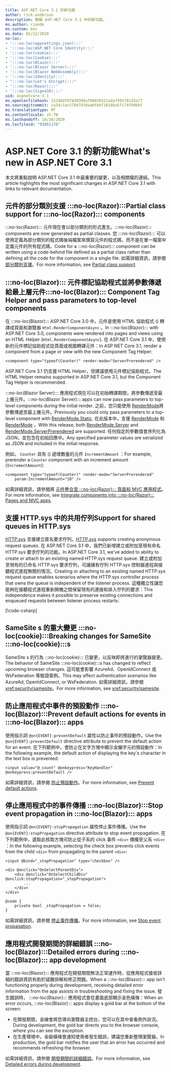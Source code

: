 ```yaml
---
title: ASP.NET Core 3.1 的新功能
author: rick-anderson
description: 瞭解 ASP.NET Core 3.1 中的新功能。
ms.author: riande
ms.custom: mvc
ms.date: 02/12/2020
no-loc:
- ':::no-loc(appsettings.json):::'
- ':::no-loc(ASP.NET Core Identity):::'
- ':::no-loc(cookie):::'
- ':::no-loc(Cookie):::'
- ':::no-loc(Blazor):::'
- ':::no-loc(Blazor Server):::'
- ':::no-loc(Blazor WebAssembly):::'
- ':::no-loc(Identity):::'
- ":::no-loc(Let's Encrypt):::"
- ':::no-loc(Razor):::'
- ':::no-loc(SignalR):::'
uid: aspnetcore-3.1
ms.openlocfilehash: 15240df978d9389af08030521adaf491f81d3a77
ms.sourcegitcommit: ca34c1ac578e7d3daa0febf1810ba5fc74f60bbf
ms.translationtype: MT
ms.contentlocale: zh-TW
ms.lasthandoff: 10/30/2020
ms.locfileid: "93051170"
---
```

# <a name="whats-new-in-aspnet-core-31"></a><span data-ttu-id="b5112-103">ASP.NET Core 3.1 的新功能</span><span class="sxs-lookup"><span data-stu-id="b5112-103">What's new in ASP.NET Core 3.1</span></span>

<span data-ttu-id="b5112-104">本文將重點說明 ASP.NET Core 3.1 中最重要的變更，以及相關檔的連結。</span><span class="sxs-lookup"><span data-stu-id="b5112-104">This article highlights the most significant changes in ASP.NET Core 3.1 with links to relevant documentation.</span></span>

## <a name="partial-class-support-for-no-locrazor-components"></a><span data-ttu-id="b5112-105">元件的部分類別支援 :::no-loc(Razor):::</span><span class="sxs-lookup"><span data-stu-id="b5112-105">Partial class support for :::no-loc(Razor)::: components</span></span>

<span data-ttu-id="b5112-106">:::no-loc(Razor)::: 元件現在會以部分類別的形式產生。</span><span class="sxs-lookup"><span data-stu-id="b5112-106">:::no-loc(Razor)::: components are now generated as partial classes.</span></span> <span data-ttu-id="b5112-107">您 :::no-loc(Razor)::: 可以使用定義為部分類別的程式碼後端檔案來撰寫元件的程式碼，而不是在單一檔案中定義元件的所有程式碼。</span><span class="sxs-lookup"><span data-stu-id="b5112-107">Code for a :::no-loc(Razor)::: component can be written using a code-behind file defined as a partial class rather than defining all the code for the component in a single file.</span></span> <span data-ttu-id="b5112-108">如需詳細資訊，請參閱 [部分類別支援](xref:blazor/components/index#partial-class-support)。</span><span class="sxs-lookup"><span data-stu-id="b5112-108">For more information, see [Partial class support](xref:blazor/components/index#partial-class-support).</span></span>

## <a name="no-locblazor-component-tag-helper-and-pass-parameters-to-top-level-components"></a><span data-ttu-id="b5112-109">:::no-loc(Blazor)::: 元件標記協助程式並將參數傳遞給最上層元件</span><span class="sxs-lookup"><span data-stu-id="b5112-109">:::no-loc(Blazor)::: Component Tag Helper and pass parameters to top-level components</span></span>

<span data-ttu-id="b5112-110">在 :::no-loc(Blazor)::: ASP.NET Core 3.0 中，元件是使用 HTML 協助程式 () 轉譯成頁面和瀏覽器 `Html.RenderComponentAsync` 。</span><span class="sxs-lookup"><span data-stu-id="b5112-110">In :::no-loc(Blazor)::: with ASP.NET Core 3.0, components were rendered into pages and views using an HTML Helper (`Html.RenderComponentAsync`).</span></span> <span data-ttu-id="b5112-111">在 ASP.NET Core 3.1 中，使用新的元件標記協助程式從頁面或視圖轉譯元件：</span><span class="sxs-lookup"><span data-stu-id="b5112-111">In ASP.NET Core 3.1, render a component from a page or view with the new Component Tag Helper:</span></span>

```cshtml
<component type="typeof(Counter)" render-mode="ServerPrerendered" />
```

<span data-ttu-id="b5112-112">ASP.NET Core 3.1 仍支援 HTML Helper，但建議使用元件標記協助程式。</span><span class="sxs-lookup"><span data-stu-id="b5112-112">The HTML Helper remains supported in ASP.NET Core 3.1, but the Component Tag Helper is recommended.</span></span>

<span data-ttu-id="b5112-113">:::no-loc(Blazor Server)::: 應用程式現在可以在初始轉譯期間，將參數傳遞至最上層元件。</span><span class="sxs-lookup"><span data-stu-id="b5112-113">:::no-loc(Blazor Server)::: apps can now pass parameters to top-level components during the initial render.</span></span> <span data-ttu-id="b5112-114">之前，您只能使用 [RenderMode](xref:Microsoft.AspNetCore.Mvc.Rendering.RenderMode.Static)將參數傳遞至最上層元件。</span><span class="sxs-lookup"><span data-stu-id="b5112-114">Previously you could only pass parameters to a top-level component with [RenderMode.Static](xref:Microsoft.AspNetCore.Mvc.Rendering.RenderMode.Static).</span></span> <span data-ttu-id="b5112-115">在此版本中，支援 [RenderMode](xref:Microsoft.AspNetCore.Mvc.Rendering.RenderMode.Server) 和 [RenderMode](xref:Microsoft.AspNetCore.Mvc.Rendering.RenderMode.ServerPrerendered) 。</span><span class="sxs-lookup"><span data-stu-id="b5112-115">With this release, both [RenderMode.Server](xref:Microsoft.AspNetCore.Mvc.Rendering.RenderMode.Server) and [RenderMode.ServerPrerendered](xref:Microsoft.AspNetCore.Mvc.Rendering.RenderMode.ServerPrerendered) are supported.</span></span> <span data-ttu-id="b5112-116">任何指定的參數值會序列化為 JSON，並包含在初始回應中。</span><span class="sxs-lookup"><span data-stu-id="b5112-116">Any specified parameter values are serialized as JSON and included in the initial response.</span></span>

<span data-ttu-id="b5112-117">例如， `Counter` 具有 () 遞增數量的元件 `IncrementAmount` ：</span><span class="sxs-lookup"><span data-stu-id="b5112-117">For example, prerender a `Counter` component with an increment amount (`IncrementAmount`):</span></span>

```cshtml
<component type="typeof(Counter)" render-mode="ServerPrerendered" 
    param-IncrementAmount="10" />
```

<span data-ttu-id="b5112-118">如需詳細資訊，請參閱將 [元件整合至 :::no-loc(Razor)::: 頁面和 MVC 應用程式](xref:blazor/components/integrate-components-into-razor-pages-and-mvc-apps)。</span><span class="sxs-lookup"><span data-stu-id="b5112-118">For more information, see [Integrate components into :::no-loc(Razor)::: Pages and MVC apps](xref:blazor/components/integrate-components-into-razor-pages-and-mvc-apps).</span></span>

## <a name="support-for-shared-queues-in-httpsys"></a><span data-ttu-id="b5112-119">支援 HTTP.sys 中的共用佇列</span><span class="sxs-lookup"><span data-stu-id="b5112-119">Support for shared queues in HTTP.sys</span></span>

<span data-ttu-id="b5112-120">[HTTP.sys](xref:fundamentals/servers/httpsys) 支援建立匿名要求佇列。</span><span class="sxs-lookup"><span data-stu-id="b5112-120">[HTTP.sys](xref:fundamentals/servers/httpsys) supports creating anonymous request queues.</span></span> <span data-ttu-id="b5112-121">在 ASP.NET Core 3.1 中，我們已新增建立或附加至現有命名 HTTP.sys 要求佇列的功能。</span><span class="sxs-lookup"><span data-stu-id="b5112-121">In ASP.NET Core 3.1, we've added to ability to create or attach to an existing named HTTP.sys request queue.</span></span> <span data-ttu-id="b5112-122">建立或附加至現有的已命名 HTTP.sys 要求佇列，可讓擁有佇列 HTTP.sys 控制器進程與接聽程式進程無關的情況。</span><span class="sxs-lookup"><span data-stu-id="b5112-122">Creating or attaching to an existing named HTTP.sys request queue enables scenarios where the HTTP.sys controller process that owns the queue is independent of the listener process.</span></span> <span data-ttu-id="b5112-123">這種獨立性讓您能夠在接聽程式進程重新開機之間保留現有的連接和排入佇列的要求：</span><span class="sxs-lookup"><span data-stu-id="b5112-123">This independence makes it possible to preserve existing connections and enqueued requests between listener process restarts:</span></span>

[!code-csharp[](sample/Program.cs?name=snippet)]

## <a name="breaking-changes-for-samesite-no-loccookies"></a><span data-ttu-id="b5112-124">SameSite s 的重大變更 :::no-loc(cookie):::</span><span class="sxs-lookup"><span data-stu-id="b5112-124">Breaking changes for SameSite :::no-loc(cookie):::s</span></span>

<span data-ttu-id="b5112-125">SameSite s 的行為 :::no-loc(cookie)::: 已變更，以反映即將進行的瀏覽器變更。</span><span class="sxs-lookup"><span data-stu-id="b5112-125">The behavior of SameSite :::no-loc(cookie):::s has changed to reflect upcoming browser changes.</span></span> <span data-ttu-id="b5112-126">這可能會影響 AzureAd、OpenIdConnect 或 WsFederation 等驗證案例。</span><span class="sxs-lookup"><span data-stu-id="b5112-126">This may affect authentication scenarios like AzureAd, OpenIdConnect, or WsFederation.</span></span> <span data-ttu-id="b5112-127">如需詳細資訊，請參閱<xref:security/samesite>。</span><span class="sxs-lookup"><span data-stu-id="b5112-127">For more information, see <xref:security/samesite>.</span></span>

## <a name="prevent-default-actions-for-events-in-no-locblazor-apps"></a><span data-ttu-id="b5112-128">防止應用程式中事件的預設動作 :::no-loc(Blazor):::</span><span class="sxs-lookup"><span data-stu-id="b5112-128">Prevent default actions for events in :::no-loc(Blazor)::: apps</span></span>

<span data-ttu-id="b5112-129">使用指示詞 `@on{EVENT}:preventDefault` 屬性以防止事件的預設動作。</span><span class="sxs-lookup"><span data-stu-id="b5112-129">Use the `@on{EVENT}:preventDefault` directive attribute to prevent the default action for an event.</span></span> <span data-ttu-id="b5112-130">在下列範例中，會防止在文字方塊中顯示金鑰字元的預設動作：</span><span class="sxs-lookup"><span data-stu-id="b5112-130">In the following example, the default action of displaying the key's character in the text box is prevented:</span></span>

```razor
<input value="@_count" @onkeypress="KeyHandler" @onkeypress:preventDefault />
```

<span data-ttu-id="b5112-131">如需詳細資訊，請參閱 [防止預設動作](xref:blazor/components/event-handling#prevent-default-actions)。</span><span class="sxs-lookup"><span data-stu-id="b5112-131">For more information, see [Prevent default actions](xref:blazor/components/event-handling#prevent-default-actions).</span></span>

## <a name="stop-event-propagation-in-no-locblazor-apps"></a><span data-ttu-id="b5112-132">停止應用程式中的事件傳播 :::no-loc(Blazor):::</span><span class="sxs-lookup"><span data-stu-id="b5112-132">Stop event propagation in :::no-loc(Blazor)::: apps</span></span>

<span data-ttu-id="b5112-133">使用指示詞 `@on{EVENT}:stopPropagation` 屬性停止事件傳播。</span><span class="sxs-lookup"><span data-stu-id="b5112-133">Use the `@on{EVENT}:stopPropagation` directive attribute to stop event propagation.</span></span> <span data-ttu-id="b5112-134">在下列範例中，選取此核取方塊可防止從子系的 click 事件 `<div>` 傳播至父系 `<div>` ：</span><span class="sxs-lookup"><span data-stu-id="b5112-134">In the following example, selecting the check box prevents click events from the child `<div>` from propagating to the parent `<div>`:</span></span>

```razor
<input @bind="_stopPropagation" type="checkbox" />

<div @onclick="OnSelectParentDiv">
    <div @onclick="OnSelectChildDiv" @onclick:stopPropagation="_stopPropagation">
        ...
    </div>
</div>

@code {
    private bool _stopPropagation = false;
}
```

<span data-ttu-id="b5112-135">如需詳細資訊，請參閱 [停止事件傳播](xref:blazor/components/event-handling#stop-event-propagation)。</span><span class="sxs-lookup"><span data-stu-id="b5112-135">For more information, see [Stop event propagation](xref:blazor/components/event-handling#stop-event-propagation).</span></span>

## <a name="detailed-errors-during-no-locblazor-app-development"></a><span data-ttu-id="b5112-136">應用程式開發期間的詳細錯誤 :::no-loc(Blazor):::</span><span class="sxs-lookup"><span data-stu-id="b5112-136">Detailed errors during :::no-loc(Blazor)::: app development</span></span>

<span data-ttu-id="b5112-137">當 :::no-loc(Blazor)::: 應用程式在開發期間無法正常運作時，從應用程式接收詳細的錯誤資訊有助於疑難排解和修正問題。</span><span class="sxs-lookup"><span data-stu-id="b5112-137">When a :::no-loc(Blazor)::: app isn't functioning properly during development, receiving detailed error information from the app assists in troubleshooting and fixing the issue.</span></span> <span data-ttu-id="b5112-138">發生錯誤時， :::no-loc(Blazor)::: 應用程式會在畫面底部顯示金色橫條：</span><span class="sxs-lookup"><span data-stu-id="b5112-138">When an error occurs, :::no-loc(Blazor)::: apps display a gold bar at the bottom of the screen:</span></span>

* <span data-ttu-id="b5112-139">在開發期間，金線會將您導向瀏覽器主控台，您可以在其中查看例外狀況。</span><span class="sxs-lookup"><span data-stu-id="b5112-139">During development, the gold bar directs you to the browser console, where you can see the exception.</span></span>
* <span data-ttu-id="b5112-140">在生產環境中，金級橫條會通知使用者發生錯誤，建議您重新整理瀏覽器。</span><span class="sxs-lookup"><span data-stu-id="b5112-140">In production, the gold bar notifies the user that an error has occurred and recommends refreshing the browser.</span></span>

<span data-ttu-id="b5112-141">如需詳細資訊，請參閱 [開發期間的詳細錯誤](xref:blazor/fundamentals/handle-errors#detailed-errors-during-development)。</span><span class="sxs-lookup"><span data-stu-id="b5112-141">For more information, see [Detailed errors during development](xref:blazor/fundamentals/handle-errors#detailed-errors-during-development).</span></span>

